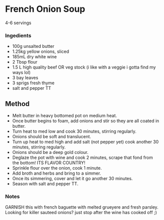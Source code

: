 # French Onion Soup

4-6 servings

### Ingedients

- 100g unsalted butter
- 1.25kg yellow onions, sliced 
- 185mL dry white wine
- 2 Tbsp flour
- 1.5 L high quality beef OR veg stock (i like with a veggie i gotta find my ways lol)
- 3 bay leaves
- 3 sprigs fresh thyme
- salt and pepper TT

## Method

- Melt butter in heavy bottomed pot on medium heat.
- Once butter begins to foam, add onions and stir so they are all coated in butter.
- Turn heat to med low and cook 30 minutes, stirring regularly.
- Onions should be soft and translucent.
- Turn up heat to med high and add salt (not pepper yet) cook another 30 minutes, stirring regularly.
- Onions should be a deep gold colour.
- Deglaze the pot with wine and cook 2 minutes, scrape that fond from the bottom! ITS FLAVOR COUNTRY!
- Sprinkle flour over the onion, cook 1 minute.
- Add broth and herbs and bring to a simmer.
- Once its simmering, cover and let it go another 30 minutes.
- Season with salt and pepper TT.

### Notes

GARNISH this with french baguette with melted grueyere and fresh parsley.
Looking for killer sauteed onions? just stop after the wine has cooked off ;)
